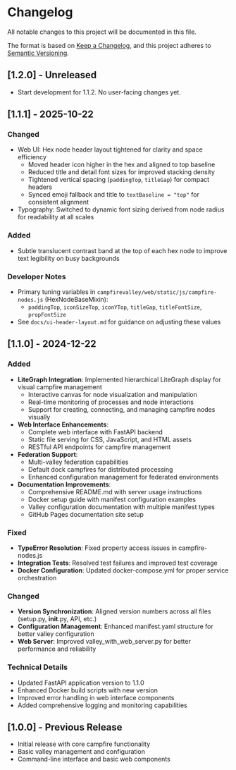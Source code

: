 # Changelog

All notable changes to this project will be documented in this file.

The format is based on [Keep a Changelog](https://keepachangelog.com/en/1.0.0/),
and this project adheres to [Semantic Versioning](https://semver.org/spec/v2.0.0.html).

## [1.2.0] - Unreleased
- Start development for 1.1.2. No user-facing changes yet.

## [1.1.1] - 2025-10-22

### Changed
- Web UI: Hex node header layout tightened for clarity and space efficiency
  - Moved header icon higher in the hex and aligned to top baseline
  - Reduced title and detail font sizes for improved stacking density
  - Tightened vertical spacing (`paddingTop`, `titleGap`) for compact headers
  - Synced emoji fallback and title to `textBaseline = "top"` for consistent alignment
- Typography: Switched to dynamic font sizing derived from node radius for readability at all scales

### Added
- Subtle translucent contrast band at the top of each hex node to improve text legibility on busy backgrounds

### Developer Notes
- Primary tuning variables in `campfirevalley/web/static/js/campfire-nodes.js` (HexNodeBaseMixin):
  - `paddingTop`, `iconSizeTop`, `iconYTop`, `titleGap`, `titleFontSize`, `propFontSize`
- See `docs/ui-header-layout.md` for guidance on adjusting these values

## [1.1.0] - 2024-12-22

### Added
- **LiteGraph Integration**: Implemented hierarchical LiteGraph display for visual campfire management
  - Interactive canvas for node visualization and manipulation
  - Real-time monitoring of processes and node interactions
  - Support for creating, connecting, and managing campfire nodes visually
- **Web Interface Enhancements**: 
  - Complete web interface with FastAPI backend
  - Static file serving for CSS, JavaScript, and HTML assets
  - RESTful API endpoints for campfire management
- **Federation Support**: 
  - Multi-valley federation capabilities
  - Default dock campfires for distributed processing
  - Enhanced configuration management for federated environments
- **Documentation Improvements**:
  - Comprehensive README.md with server usage instructions
  - Docker setup guide with manifest configuration examples
  - Valley configuration documentation with multiple manifest types
  - GitHub Pages documentation site setup

### Fixed
- **TypeError Resolution**: Fixed property access issues in campfire-nodes.js
- **Integration Tests**: Resolved test failures and improved test coverage
- **Docker Configuration**: Updated docker-compose.yml for proper service orchestration

### Changed
- **Version Synchronization**: Aligned version numbers across all files (setup.py, __init__.py, API, etc.)
- **Configuration Management**: Enhanced manifest.yaml structure for better valley configuration
- **Web Server**: Improved valley_with_web_server.py for better performance and reliability

### Technical Details
- Updated FastAPI application version to 1.1.0
- Enhanced Docker build scripts with new version
- Improved error handling in web interface components
- Added comprehensive logging and monitoring capabilities

## [1.0.0] - Previous Release
- Initial release with core campfire functionality
- Basic valley management and configuration
- Command-line interface and basic web components